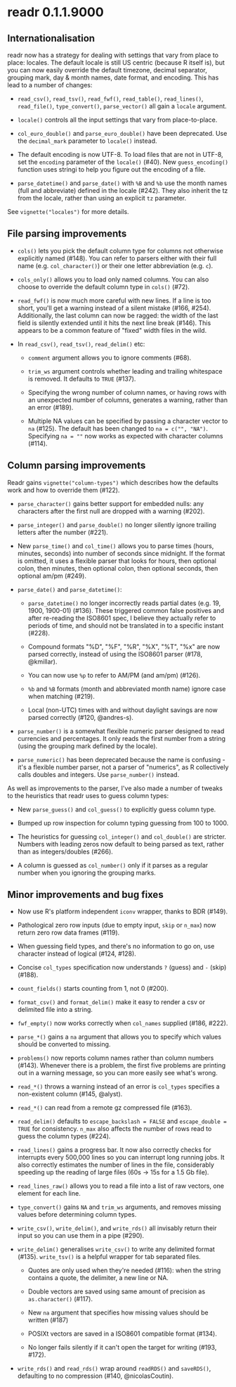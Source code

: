# readr 0.1.1.9000

## Internationalisation

readr now has a strategy for dealing with settings that vary from place to place: locales. The default locale is still US centric (because R itself is), but you can now easily override the default timezone, decimal separator, grouping mark, day & month names, date format, and encoding. This has lead to a number of changes:

* `read_csv()`, `read_tsv()`, `read_fwf()`, `read_table()`, 
  `read_lines()`, `read_file()`, `type_convert()`, `parse_vector()` 
  all gain a `locale` argument.
  
* `locale()` controls all the input settings that vary from place-to-place.

* `col_euro_double()` and `parse_euro_double()` have been deprecated.
  Use the `decimal_mark` parameter to `locale()` instead.
  
* The default encoding is now UTF-8. To load files that are not 
  in UTF-8, set the `encoding` parameter of the `locale()` (#40).
  New `guess_encoding()` function uses stringi to help you figure out the
  encoding of a file.
  
* `parse_datetime()` and `parse_date()` with `%B` and `%b` use the
  month names (full and abbreviate) defined in the locale (#242).
  They also inherit the tz from the locale, rather than using an
  explicit `tz` parameter.
  
See `vignette("locales")` for more details.

## File parsing improvements

* `cols()` lets you pick the default column type for columns not otherwise
  explicitly named (#148). You can refer to parsers either with their full 
  name (e.g. `col_character()`) or their one letter abbreviation (e.g. `c`).

* `cols_only()` allows you to load only named columns. You can also choose to 
  override the default column type in `cols()` (#72).

* `read_fwf()` is now much more careful with new lines. If a line is too short, 
  you'll get a warning instead of a silent mistake (#166, #254). Additionally,
  the last column can now be ragged: the width of the last field is silently 
  extended until it hits the next line break (#146). This appears to be a
  common feature of "fixed" width files in the wild.

* In `read_csv()`, `read_tsv()`, `read_delim()` etc:
 
  * `comment` argument allows you to ignore comments (#68).
  
  * `trim_ws` argument controls whether leading and trailing whitespace is 
    removed. It defaults to `TRUE` (#137).
  
  * Specifying the wrong number of column names, or having rows with an 
    unexpected number of columns, generates a warning, rather than an error 
    (#189).

  * Multiple NA values can be specified by passing a character vector to 
    `na` (#125). The default has been changed to `na = c("", "NA")`. Specifying 
    `na = ""` now works as expected with character columns (#114).

## Column parsing improvements

Readr gains `vignette("column-types")` which describes how the defaults work and how to override them (#122).

* `parse_character()` gains better support for embedded nulls: any characters 
  after the first null are dropped with a warning (#202).

* `parse_integer()` and `parse_double()` no longer silently ignore trailing
  letters after the number (#221).

* New `parse_time()` and `col_time()` allows you to parse times (hours, minutes, 
  seconds) into number of seconds since midnight. If the format is omitted, it 
  uses a flexible parser that looks for hours, then optional colon, then 
  minutes, then optional colon, then optional seconds, then optional am/pm 
  (#249).

* `parse_date()` and `parse_datetime()`: 

    * `parse_datetime()` no longer incorrectly reads partial dates (e.g. 19, 
      1900, 1900-01) (#136). These triggered common false positives and after 
      re-reading the ISO8601 spec, I believe they actually refer to periods of 
      time, and should not be translated in to a specific instant (#228). 
      
    * Compound formats "%D", "%F", "%R", "%X", "%T", "%x" are now parsed 
      correctly, instead of using the  ISO8601 parser (#178, @kmillar). 
      
    * You can now use `%p` to refer to AM/PM (and am/pm) (#126).
      
    * `%b` and `%B` formats (month and abbreviated month name) ignore case 
      when matching (#219).
      
    * Local (non-UTC) times with and without daylight savings are now parsed
      correctly (#120, @andres-s).

* `parse_number()` is a somewhat flexible numeric parser designed to read
  currencies and percentages. It only reads the first number from a string
  (using the grouping mark defined by the locale). 
  
* `parse_numeric()` has been deprecated because the name is confusing - 
  it's a flexible number parser, not a parser of "numerics", as R collectively
  calls doubles and integers. Use `parse_number()` instead. 

As well as improvements to the parser, I've also made a number of tweaks to the heuristics that readr uses to guess column types:

* New `parse_guess()` and `col_guess()` to explicitly guess column type.

* Bumped up row inspection for column typing guessing from 100 to 1000.

* The heuristics for guessing `col_integer()` and `col_double()` are stricter.
  Numbers with leading zeros now default to being parsed as text, rather than
  as integers/doubles (#266).
  
* A column is guessed as `col_number()` only if it parses as a regular number
  when you ignoring the grouping marks.

## Minor improvements and bug fixes

* Now use R's platform independent `iconv` wrapper, thanks to BDR (#149).

* Pathological zero row inputs (due to empty input, `skip` or `n_max`) now
  return zero row data frames (#119).
  
* When guessing field types, and there's no information to go on, use
  character instead of logical (#124, #128).

* Concise `col_types` specification now understands `?` (guess) and
  `-` (skip) (#188).

* `count_fields()` starts counting from 1, not 0 (#200).

* `format_csv()` and `format_delim()` make it easy to render a csv or 
  delimited file into a string.

* `fwf_empty()` now works correctly when `col_names` supplied (#186, #222).

* `parse_*()` gains a `na` argument that allows you to specify which values 
  should be converted to missing.

* `problems()` now reports column names rather than column numbers (#143).
  Whenever there is a problem, the first five problems are printing out 
  in a warning message, so you can more easily see what's wrong.

* `read_*()` throws a warning instead of an error is `col_types`
  specifies a non-existent column (#145, @alyst).

* `read_*()` can read from a remote gz compressed file (#163).

* `read_delim()` defaults to `escape_backslash = FALSE` and 
  `escape_double = TRUE` for consistency. `n_max` also affects the number 
  of rows read to guess the column types (#224).

* `read_lines()` gains a progress bar. It now also correctly checks for 
  interrupts every 500,000 lines so you can interrupt long running jobs.
  It also correctly estimates the number of lines in the file, considerably
  speeding up the reading of large files (60s -> 15s for a 1.5 Gb file).

* `read_lines_raw()` allows you to read a file into a list of raw vectors,
  one element for each line.

* `type_convert()` gains `NA` and `trim_ws` arguments, and removes missing
  values before determining column types.

* `write_csv()`, `write_delim()`, and `write_rds()` all invisably return their
  input so you can use them in a pipe (#290).

* `write_delim()` generalises `write_csv()` to write any delimited format (#135).
  `write_tsv()` is a helpful wrapper for tab separated files.
  
    * Quotes are only used when they're needed (#116): when the string contains 
      a quote, the delimiter, a new line or NA. 
      
    * Double vectors are saved using same amount of precision as 
      `as.character()` (#117). 
      
    * New `na` argument that specifies how missing values should be written 
      (#187)
    
    * POSIXt vectors are saved in a ISO8601 compatible format (#134). 
    
    * No longer fails silently if it can't open the target for 
      writing (#193, #172).

* `write_rds()` and `read_rds()` wrap around `readRDS()` and `saveRDS()`,
  defaulting to no compression (#140, @nicolasCoutin).
